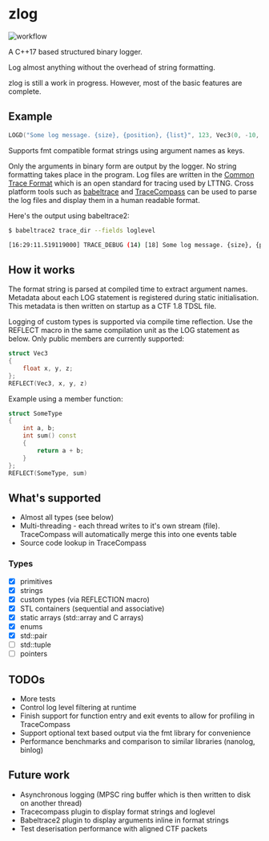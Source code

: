 # zlog

![workflow](https://github.com/mayurp/zlog/actions/workflows/cmake.yml/badge.svg)

A C++17 based structured binary logger.

Log almost anything without the overhead of string formatting.

zlog is still a work in progress. However, most of the basic features are complete.

## Example

```cpp
LOGD("Some log message. {size}, {position}, {list}", 123, Vec3(0, -10, 5), std::list<int>{2, 4, 5}); 
```

Supports fmt compatible format strings using argument names as keys.
 
Only the arguments in binary form are output by the logger. No string formatting takes place in the program.
Log files are written in the [Common Trace Format](https://diamon.org/ctf) which is an open standard for tracing used by LTTNG.
Cross platform tools such as [babeltrace](https://babeltrace.org) and [TraceCompass](https://www.eclipse.org/tracecompass) can be used to parse the log files and display them in a human readable format.

Here's the output using babeltrace2:  
```sh
$ babeltrace2 trace_dir --fields loglevel

[16:29:11.519119000] TRACE_DEBUG (14) [18] Some log message. {size}, {position}, {list}: { size = 123, position = { x = 0, y = -10, z = 5 }, list_length = 3, list = [ [0] = 2, [1] = 4, [2] = 5 ] }
```

## How it works

The format string is parsed at compiled time to extract argument names. Metadata about each LOG statement is registered during static initialisation.
This metadata is then written on startup as a CTF 1.8 TDSL file.

Logging of custom types is supported via compile time reflection. Use the REFLECT macro in the same compilation unit as the LOG statement as below.
Only public members are currently supported:

```cpp
struct Vec3
{
    float x, y, z;    
};
REFLECT(Vec3, x, y, z)
```

Example using a member function:

```cpp
struct SomeType
{
    int a, b;
    int sum() const
    {
        return a + b;
    }
};
REFLECT(SomeType, sum)
```

## What's supported

* Almost all types (see below)
* Multi-threading - each thread writes to it's own stream (file). TraceCompass will automatically merge this into one events table  
* Source code lookup in TraceCompass

### Types
- [x] primitives
- [x] strings 
- [x] custom types (via REFLECTION macro)
- [x] STL containers (sequential and associative)
- [x] static arrays (std::array and C arrays)
- [x] enums
- [x] std::pair
- [ ] std::tuple
- [ ] pointers

## TODOs
* More tests
* Control log level filtering at runtime
* Finish support for function entry and exit events to allow for profiling in TraceCompass
* Support optional text based output via the fmt library for convenience
* Performance benchmarks and comparison to similar libraries (nanolog, binlog)

## Future work
* Asynchronous logging (MPSC ring buffer which is then written to disk on another thread)
* Tracecompass plugin to display format strings and loglevel
* Babeltrace2 plugin to display arguments inline in format strings
* Test deserisation performance with aligned CTF packets 
